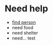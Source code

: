 # Need help

- [find person](/entities/found-people/list.md)
- need food
- need shelter
- need...
test
